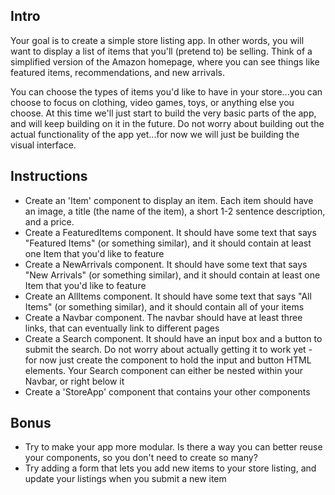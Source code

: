 ## Intro
Your goal is to create a simple store listing app. In other words, you will want to display a list of items that you'll (pretend to) be selling. Think of a simplified version of the Amazon homepage, where you can see things like featured items, recommendations, and new arrivals.

You can choose the types of items you'd like to have in your store...you can choose to focus on clothing, video games, toys, or anything else you choose. At this time we'll just start to build the very basic parts of the app, and will keep building on it in the future. Do not worry about building out the actual functionality of the app yet...for now we will just be building the visual interface.

## Instructions
- Create an 'Item' component to display an item. Each item should have an image, a title (the name of the item), a short 1-2 sentence description, and a price.
- Create a FeaturedItems component. It should have some text that says "Featured Items" (or something similar), and it should contain at least one Item that you'd like to feature
- Create a NewArrivals component. It should have some text that says "New Arrivals" (or something similar), and it should contain at least one Item that you'd like to feature
- Create an AllItems component. It should have some text that says "All Items" (or something similar), and it should contain all of your items
- Create a Navbar component. The navbar should have at least three links, that can eventually link to different pages
- Create a Search component. It should have an input box and a button to submit the search. Do not worry about actually getting it to work yet - for now just create the component to hold the input and button HTML elements. Your Search component can either be nested within your Navbar, or right below it
- Create a 'StoreApp' component that contains your other components

## Bonus
- Try to make your app more modular. Is there a way you can better reuse your components, so you don't need to create so many?
- Try adding a form that lets you add new items to your store listing, and update your listings when you submit a new item
